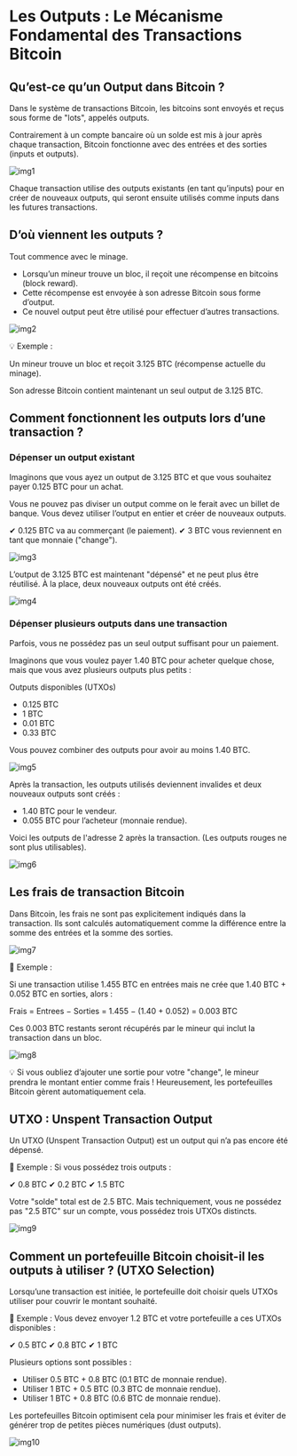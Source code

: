 # Les Outputs : Le Mécanisme Fondamental des Transactions Bitcoin

## Qu’est-ce qu’un Output dans Bitcoin ?

Dans le système de transactions Bitcoin, les bitcoins sont envoyés et reçus sous forme de "lots", appelés outputs.

Contrairement à un compte bancaire où un solde est mis à jour après chaque transaction, Bitcoin fonctionne avec des entrées et des sorties (inputs et outputs).

![img1](https://raw.githubusercontent.com/BenBktech/Comprendre-Bitcoin/refs/heads/main/9.%20Les%20outputs/images/1.png)

Chaque transaction utilise des outputs existants (en tant qu’inputs) pour en créer de nouveaux outputs, qui seront ensuite utilisés comme inputs dans les futures transactions.

## D’où viennent les outputs ?

Tout commence avec le minage.

- Lorsqu’un mineur trouve un bloc, il reçoit une récompense en bitcoins (block reward).
- Cette récompense est envoyée à son adresse Bitcoin sous forme d’output.
- Ce nouvel output peut être utilisé pour effectuer d’autres transactions.

![img2](https://raw.githubusercontent.com/BenBktech/Comprendre-Bitcoin/refs/heads/main/9.%20Les%20outputs/images/2.png)

💡 Exemple :

Un mineur trouve un bloc et reçoit 3.125 BTC (récompense actuelle du minage).

Son adresse Bitcoin contient maintenant un seul output de 3.125 BTC.

## Comment fonctionnent les outputs lors d’une transaction ?

### Dépenser un output existant
Imaginons que vous ayez un output de 3.125 BTC et que vous souhaitez payer 0.125 BTC pour un achat.

Vous ne pouvez pas diviser un output comme on le ferait avec un billet de banque. Vous devez utiliser l’output en entier et créer de nouveaux outputs.

✔ 0.125 BTC va au commerçant (le paiement).
✔ 3 BTC vous reviennent en tant que monnaie ("change").

![img3](https://raw.githubusercontent.com/BenBktech/Comprendre-Bitcoin/refs/heads/main/9.%20Les%20outputs/images/3.png)

L’output de 3.125 BTC est maintenant "dépensé" et ne peut plus être réutilisé. À la place, deux nouveaux outputs ont été créés.

![img4](https://raw.githubusercontent.com/BenBktech/Comprendre-Bitcoin/refs/heads/main/9.%20Les%20outputs/images/4.png)

### Dépenser plusieurs outputs dans une transaction

Parfois, vous ne possédez pas un seul output suffisant pour un paiement.

Imaginons que vous voulez payer 1.40 BTC pour acheter quelque chose, mais que vous avez plusieurs outputs plus petits :

Outputs disponibles (UTXOs)
- 0.125 BTC
- 1 BTC
- 0.01 BTC
- 0.33 BTC

Vous pouvez combiner des outputs pour avoir au moins 1.40 BTC.

![img5](https://raw.githubusercontent.com/BenBktech/Comprendre-Bitcoin/refs/heads/main/9.%20Les%20outputs/images/5.png)

Après la transaction, les outputs utilisés deviennent invalides et deux nouveaux outputs sont créés :
- 1.40 BTC pour le vendeur.
- 0.055 BTC pour l’acheteur (monnaie rendue).

Voici les outputs de l'adresse 2 après la transaction. (Les outputs rouges ne sont plus utilisables).

![img6](https://raw.githubusercontent.com/BenBktech/Comprendre-Bitcoin/refs/heads/main/9.%20Les%20outputs/images/6.png)

## Les frais de transaction Bitcoin

Dans Bitcoin, les frais ne sont pas explicitement indiqués dans la transaction. Ils sont calculés automatiquement comme la différence entre la somme des entrées et la somme des sorties.

![img7](https://raw.githubusercontent.com/BenBktech/Comprendre-Bitcoin/refs/heads/main/9.%20Les%20outputs/images/7.png)

📌 Exemple :

Si une transaction utilise 1.455 BTC en entrées mais ne crée que 1.40 BTC + 0.052 BTC en sorties, alors :

Frais = Entrees − Sorties = 1.455 − (1.40 + 0.052) = 0.003 BTC

Ces 0.003 BTC restants seront récupérés par le mineur qui inclut la transaction dans un bloc.

![img8](https://raw.githubusercontent.com/BenBktech/Comprendre-Bitcoin/refs/heads/main/9.%20Les%20outputs/images/8.png)

💡 Si vous oubliez d’ajouter une sortie pour votre "change", le mineur prendra le montant entier comme frais ! Heureusement, les portefeuilles Bitcoin gèrent automatiquement cela.

## UTXO : Unspent Transaction Output

Un UTXO (Unspent Transaction Output) est un output qui n’a pas encore été dépensé.

📌 Exemple :
Si vous possédez trois outputs :

✔ 0.8 BTC
✔ 0.2 BTC
✔ 1.5 BTC

Votre "solde" total est de 2.5 BTC. Mais techniquement, vous ne possédez pas "2.5 BTC" sur un compte, vous possédez trois UTXOs distincts.

![img9](https://raw.githubusercontent.com/BenBktech/Comprendre-Bitcoin/refs/heads/main/9.%20Les%20outputs/images/9.png)

## Comment un portefeuille Bitcoin choisit-il les outputs à utiliser ? (UTXO Selection)

Lorsqu’une transaction est initiée, le portefeuille doit choisir quels UTXOs utiliser pour couvrir le montant souhaité.

📌 Exemple :
Vous devez envoyer 1.2 BTC et votre portefeuille a ces UTXOs disponibles :

✔ 0.5 BTC
✔ 0.8 BTC
✔ 1 BTC

Plusieurs options sont possibles :

- Utiliser 0.5 BTC + 0.8 BTC (0.1 BTC de monnaie rendue).
- Utiliser 1 BTC + 0.5 BTC (0.3 BTC de monnaie rendue).
- Utiliser 1 BTC + 0.8 BTC (0.6 BTC de monnaie rendue).

Les portefeuilles Bitcoin optimisent cela pour minimiser les frais et éviter de générer trop de petites pièces numériques (dust outputs).

![img10](https://raw.githubusercontent.com/BenBktech/Comprendre-Bitcoin/refs/heads/main/9.%20Les%20outputs/images/10.png)